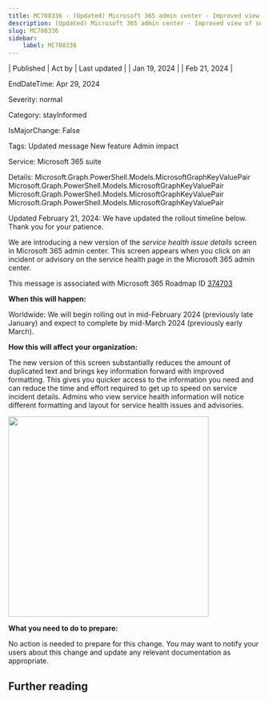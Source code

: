 ```yaml
---
title: MC708336 - (Updated) Microsoft 365 admin center - Improved view of service health issue details
description: (Updated) Microsoft 365 admin center - Improved view of service health issue details
slug: MC708336
sidebar:
    label: MC708336
---
```


| Published | Act by | Last updated |
| Jan 19, 2024 |  | Feb 21, 2024 |

EndDateTime: Apr 29, 2024

Severity: normal

Category: stayInformed

IsMajorChange: False

Tags: Updated message New feature Admin impact

Service: Microsoft 365 suite

Details: Microsoft.Graph.PowerShell.Models.MicrosoftGraphKeyValuePair Microsoft.Graph.PowerShell.Models.MicrosoftGraphKeyValuePair Microsoft.Graph.PowerShell.Models.MicrosoftGraphKeyValuePair Microsoft.Graph.PowerShell.Models.MicrosoftGraphKeyValuePair

<p style="">Updated February 21, 2024: We have updated the rollout timeline below. Thank you for your patience.</p><p style="">We are introducing a new version of the <i>service health issue details</i> screen in Microsoft&nbsp;365 admin center. This screen appears when you click on an incident or advisory on the service health page in the Microsoft 365 admin center.<br></p><p>This message is associated with Microsoft 365 Roadmap ID <a href="https://www.microsoft.com/microsoft-365/roadmap?filters=&amp;searchterms=374703" target="_blank">374703</a><br></p>
<p><b>When this will happen:</b></p>

<p>Worldwide: We will begin rolling out in mid-February 2024 (previously late January) and expect to complete by mid-March 2024 (previously early March).</p>

<p><b>How this will affect your organization:</b></p>

<p>The new version of this screen substantially reduces the amount of duplicated text and brings key information forward with improved formatting. This gives you quicker access to the information you need and can reduce the time and effort required to get up to speed on service incident details. Admins who view service health information will notice different formatting and layout for service health issues and advisories.</p><p><img src="https://img-prod-cms-rt-microsoft-com.akamaized.net/cms/api/am/imageFileData/RW1gYwu?ver=d0c2" style="width: 400px;"><br></p>
<p><b>What you need to do to prepare:</b></p>
<p>No action is needed to prepare for this change. You may want to notify your users about this change and update any relevant documentation as appropriate.</p>

## Further reading
